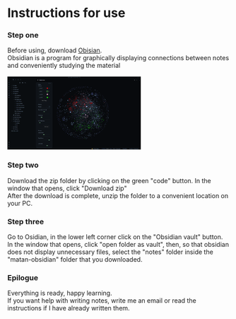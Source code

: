 # Instructions for use
### Step one
Before using, download [Obisian](https://obsidian.md/). <br>Obsidian is a program for graphically displaying connections between notes and conveniently studying the material<br><br>
<img src="/images/ObsidianGraph.png" width="60%" height="60%">
### Step two
Download the zip folder by clicking on the green "code" button. In the window that opens, click "Download zip"<br>
After the download is complete, unzip the folder to a convenient location on your PC.<br>
### Step three
Go to Osidian, in the lower left corner click on the "Obsidian vault" button. <br>In the window that opens, click "open folder as vault", then, so that obsidian does not display unnecessary files, select the "notes" folder inside the "matan-obsidian" folder that you downloaded.
### Epilogue
Everything is ready, happy learning. <br>If you want help with writing notes, write me an email or read the instructions if I have already written them.